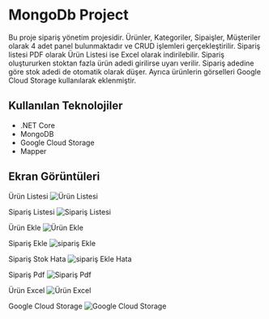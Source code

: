 
# MongoDb Project 

Bu proje sipariş yönetim projesidir. Ürünler, Kategoriler, Sipaişler, Müşteriler olarak 4 adet panel bulunmaktadır ve CRUD işlemleri gerçekleştirilir. Sipariş listesi PDF olarak Ürün Listesi ise Excel olarak indirilebilir. Sipariş oluştururken stoktan fazla ürün adedi girilirse uyarı verilir. Sipariş adedine göre stok adedi de otomatik olarak düşer. Ayrıca ürünlerin görselleri Google Cloud Storage kullanılarak eklenmiştir.




## Kullanılan Teknolojiler

* .NET Core
* MongoDB
* Google Cloud Storage
* Mapper

  
## Ekran Görüntüleri

Ürün Listesi
![Ürün Listesi](https://r.resimlink.com/2doyFcHv.jpg)

Sipariş Listesi
![Sipariş Listesi](https://r.resimlink.com/LR0mDI.jpg)

Ürün Ekle
![Ürün Ekle](https://r.resimlink.com/6DFkXrV.jpg)

Sipariş Ekle
![sipariş Ekle](https://r.resimlink.com/wjDIFAWa.jpg)

Sipariş Stok Hata
![sipariş Ekle Hata](https://r.resimlink.com/OR1tqSh.jpg)

Sipariş Pdf
![Sipariş Pdf](https://r.resimlink.com/YM8xZazO.jpg)

Ürün Excel
![Ürün Excel](https://r.resimlink.com/Wb4-LCEq.jpg)

Google Cloud Storage
![Google Cloud Storage](https://r.resimlink.com/r6N8WRsVO30z.jpg)
